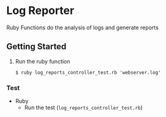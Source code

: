 # Log Reporter

Ruby Functions do the analysis of logs and generate reports

## Getting Started

1. Run the ruby function

   ```
   $ ruby log_reports_controller_test.rb 'webserver.log'
   ```
### Test
- Ruby
   - Run the test (`log_reports_controller_test.rb`)
